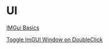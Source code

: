 



# UI

[IMGui Basics](ImGUIBasics.md)

[Toggle ImGUI Window on DoubleClick](ToggleImGUIWindowDoubleClick.md)